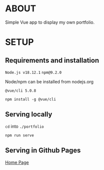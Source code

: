 # ABOUT

Simple Vue app to display my own portfolio.

# SETUP

## Requirements and installation

`Node.js v18.12.1`
`npm@9.2.0`

Node/npm can be installed from nodejs.org

`@vue/cli 5.0.8`

`npm install -g @vue/cli`

## Serving locally

`cd` into `./portfolio`

`npm run serve`

## Serving in Github Pages

[Home Page](https://rory-wagner.github.io/portfolio/)
